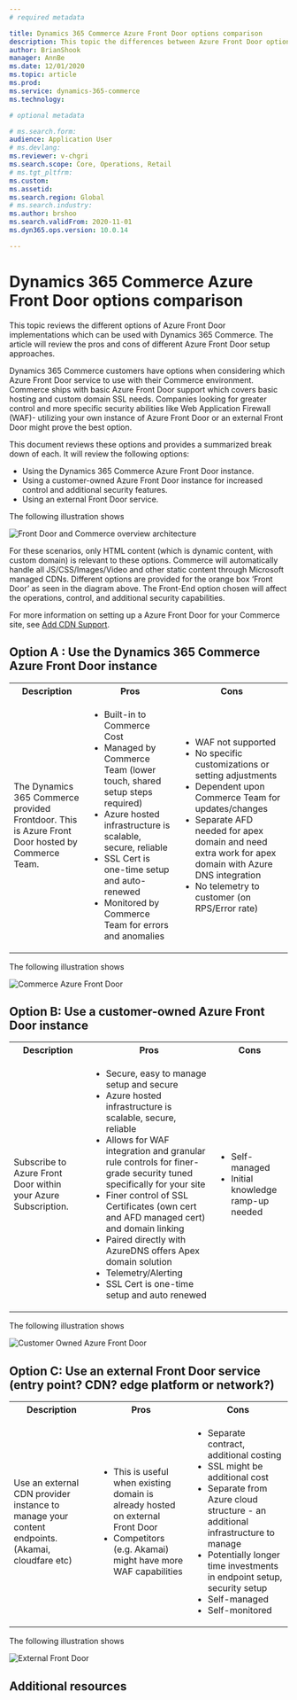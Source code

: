 ```yaml
---
# required metadata

title: Dynamics 365 Commerce Azure Front Door options comparison
description: This topic the differences between Azure Front Door options with Dynamics 365 Commerce.
author: BrianShook
manager: AnnBe
ms.date: 12/01/2020
ms.topic: article
ms.prod: 
ms.service: dynamics-365-commerce
ms.technology: 

# optional metadata

# ms.search.form: 
audience: Application User
# ms.devlang: 
ms.reviewer: v-chgri
ms.search.scope: Core, Operations, Retail
# ms.tgt_pltfrm: 
ms.custom: 
ms.assetid:
ms.search.region: Global
# ms.search.industry:
ms.author: brshoo
ms.search.validFrom: 2020-11-01
ms.dyn365.ops.version: 10.0.14

---
```


# Dynamics 365 Commerce Azure Front Door options comparison

This topic reviews the different options of Azure Front Door implementations which can be used with Dynamics 365 Commerce. The article will review the pros and cons of different Azure Front Door setup approaches.

Dynamics 365 Commerce customers have options when considering which Azure Front Door service to use with their Commerce environment. Commerce ships with basic Azure Front Door support which covers basic hosting and custom domain SSL needs. Companies looking for greater control and more specific security abilities like Web Application Firewall (WAF)- utilizing your own instance of Azure Front Door or an external Front Door might prove the best option. 

This document reviews these options and provides a summarized break down of each. It will review the following options:

- Using the Dynamics 365 Commerce Azure Front Door instance.
- Using a customer-owned Azure Front Door instance for increased control and additional security features.
- Using an external Front Door service.

The following illustration shows 

![Front Door and Commerce overview architecture](media/Commerce_CDN-Options_Overview.png)

For these scenarios, only HTML content (which is dynamic content, with custom domain) is relevant to these options. Commerce will automatically handle all JS/CSS/Images/Video and other static content through Microsoft managed CDNs. Different options are provided for the orange box ‘Front Door’ as seen in the diagram above. The Front-End option chosen will affect the operations, control, and additional security capabilities.

For more information on setting up a Azure Front Door for your Commerce site, see [Add CDN Support](https://docs.microsoft.com/en-us/dynamics365/commerce/add-cdn-support).

## Option A : Use the Dynamics 365 Commerce Azure Front Door instance

<table>
 <tbody>
   <tr>
     <th>Description</th>
     <th>Pros</th>
     <th>Cons</th>
   </tr>
   <tr>
      <td>The Dynamics 365 Commerce provided Frontdoor. This is Azure Front Door hosted by Commerce Team.</td>
      <td>
       <ul>
        <li>Built-in to Commerce Cost</li>
        <li>Managed by Commerce Team (lower touch, shared setup steps required)</li>
        <li>Azure hosted infrastructure is scalable, secure, reliable</li>
        <li>SSL Cert is one-time setup and auto-renewed</li>
        <li>Monitored by Commerce Team for errors and anomalies</li>
       </ul>
      </td>
      <td>
        <ul>
         <li>WAF not supported</li>
         <li>No specific customizations or setting adjustments</li>
         <li>Dependent upon Commerce Team for updates/changes</li>
         <li>Separate AFD needed for apex domain and need extra work for apex domain with Azure DNS integration</li>
        <li>No telemetry to customer (on RPS/Error rate)</li>
       </ul>
     </td>
   </tr>
 </tbody>
</table>

The following illustration shows 

![Commerce Azure Front Door](media/Commerce_CDN-Option_CommerceFrontDoor.png) 

## Option B: Use a customer-owned Azure Front Door instance

<table>
<tbody>
<tr>
<th>Description</th>
<th>Pros</th>
<th>Cons</th>
</tr>
<tr>
<td>Subscribe to Azure Front Door within your Azure Subscription.</td>
<td>
<ul>
<li>Secure, easy to manage setup and secure</li>
<li>Azure hosted infrastructure is scalable, secure, reliable</li>
<li>Allows for WAF integration and granular rule controls for finer-grade security tuned specifically for your site</li>
<li>Finer control of SSL Certificates (own cert and AFD managed cert) and domain linking</li>
<li>Paired directly with AzureDNS offers Apex domain solution</li>
<li>Telemetry/Alerting</li>
<li>SSL Cert is one-time setup and auto renewed</li>
</ul>
</td>
<td>
<ul>
<li>Self-managed</li>
<li>Initial knowledge ramp-up needed</li>
</ul>
</td>
</tr>
</tbody>
</table>

The following illustration shows 

![Customer Owned Azure Front Door](media/Commerce_CDN-Option_CustomerOwnedAzureFrontDoor.png) 

## Option C: Use an external Front Door service (entry point? CDN? edge platform or network?)

<table>
<tbody>
<tr>
<th>Description</th>
<th>Pros</th>
<th>Cons</th>
</tr>
<tr>
<td>Use an external CDN provider instance to manage your content endpoints.
(Akamai, cloudfare etc)</td>
<td>
<ul>
<li>This is useful when existing domain is already hosted on external Front Door</li>
<li>Competitors (e.g. Akamai) might have more WAF capabilities</li>
</ul>
</td>
<td>
<ul>
<li>Separate contract, additional costing</li>
<li>SSL might be additional cost</li>
<li>Separate from Azure cloud structure - an additional infrastructure to manage</li>
<li>Potentially longer time investments in endpoint setup, security setup</li>
<li>Self-managed</li>
<li>Self-monitored</li>
</ul>
</td>
</tbody>
</table>

The following illustration shows 

![External Front Door](media/Commerce_CDN-Option_ExternalFrontDoor.png) 

## Additional resources


